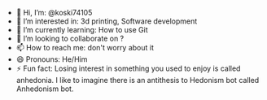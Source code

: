 - 👋 Hi, I’m: @koski74105
- 👀 I’m interested in: 3d printing, Software development
- 🌱 I’m currently learning: How to use Git
- 💞️ I’m looking to collaborate on ?
- 📫 How to reach me: don't worry about it
- 😄 Pronouns: He/Him
- ⚡ Fun fact: Losing interest in something you used to enjoy is called anhedonia. I like to imagine there is an antithesis to Hedonism bot called Anhedonism bot.

<!---
koski74105/koski74105 is a ✨ special ✨ repository because its `README.md` (this file) appears on your GitHub profile.
You can click the Preview link to take a look at your changes.
--->
